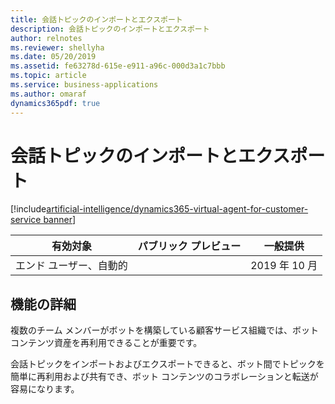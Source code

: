 ```yaml
---
title: 会話トピックのインポートとエクスポート
description: 会話トピックのインポートとエクスポート
author: relnotes
ms.reviewer: shellyha
ms.date: 05/20/2019
ms.assetid: fe63278d-615e-e911-a96c-000d3a1c7bbb
ms.topic: article
ms.service: business-applications
ms.author: omaraf
dynamics365pdf: true
---
```

# 会話トピックのインポートとエクスポート
[!include[artificial-intelligence/dynamics365-virtual-agent-for-customer-service banner](../includes/artificial-intelligence/dynamics365-virtual-agent-for-customer-service.md)]

| 有効対象    |  パブリック プレビュー | 一般提供 | 
| ---------- | ---------- |---------- |
|エンド ユーザー、自動的|| 2019 年 10 月|






## 機能の詳細
<!--feature detail start -->
複数のチーム メンバーがボットを構築している顧客サービス組織では、ボット コンテンツ資産を再利用できることが重要です。
 
会話トピックをインポートおよびエクスポートできると、ボット間でトピックを簡単に再利用および共有でき、ボット コンテンツのコラボレーションと転送が容易になります。
<!--feature detail end -->











